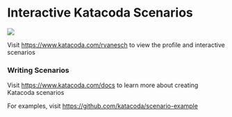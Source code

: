 # Interactive Katacoda Scenarios

[![](http://shields.katacoda.com/katacoda/rvanesch/count.svg)](https://www.katacoda.com/rvanesch "Get your profile on Katacoda.com")

Visit https://www.katacoda.com/rvanesch to view the profile and interactive scenarios

### Writing Scenarios
Visit https://www.katacoda.com/docs to learn more about creating Katacoda scenarios

For examples, visit https://github.com/katacoda/scenario-example
